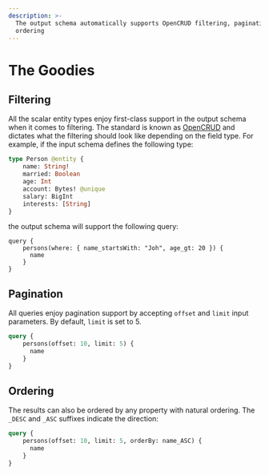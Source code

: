```yaml
---
description: >-
  The output schema automatically supports OpenCRUD filtering, pagination and
  ordering
---
```


# The Goodies

## Filtering

All the scalar entity types enjoy first-class support in the output schema when it comes to filtering. The standard is known as [OpenCRUD](https://www.opencrud.org/) and dictates what the filtering should look like depending on the field type. For example, if the input schema defines the following type:

```graphql
type Person @entity {
    name: String!
    married: Boolean
    age: Int
    account: Bytes! @unique
    salary: BigInt
    interests: [String]
}
```

the output schema will support the following query:

```text
query {
    persons(where: { name_startsWith: "Joh", age_gt: 20 }) {
      name
    }
}
```

## Pagination

All queries enjoy pagination support by accepting `offset` and `limit` input parameters. By default, `limit` is set to 5.

```graphql
query {
    persons(offset: 10, limit: 5) {
      name
    }
}
```

## Ordering

The results can also be ordered by any property with natural ordering. The `_DESC` and `_ASC` suffixes indicate the direction:

```graphql
query {
    persons(offset: 10, limit: 5, orderBy: name_ASC) {
      name
    }
}
```

